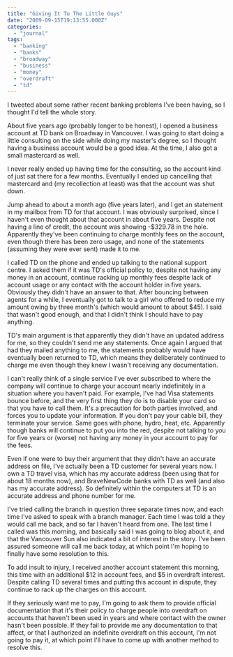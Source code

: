 ```yaml
---
title: "Giving It To The Little Guys"
date: "2009-09-15T19:13:55.000Z"
categories: 
  - "journal"
tags: 
  - "banking"
  - "banks"
  - "broadway"
  - "business"
  - "money"
  - "overdraft"
  - "td"
---
```


I tweeted about some rather recent banking problems I've been having, so I thought I'd tell the whole story.

About five years ago (probably longer to be honest), I opened a business account at TD bank on Broadway in Vancouver. I was going to start doing a little consulting on the side while doing my master's degree, so I thought having a business account would be a good idea. At the time, I also got a small mastercard as well.

I never really ended up having time for the consulting, so the account kind of just sat there for a few months. Eventually I ended up cancelling that mastercard and (my recollection at least) was that the account was shut down.

Jump ahead to about a month ago (five years later), and I get an statement in my mailbox from TD for that account. I was obviously surprised, since I haven't even thought about that account in about five years. Despite not having a line of credit, the account was showing -$329.78 in the hole. Apparently they've been continuing to charge monthly fees on the account, even though there has been zero usage, and none of the statements (assuming they were ever sent) made it to me.

I called TD on the phone and ended up talking to the national support centre. I asked them if it was TD's official policy to, despite not having any money in an account, continue racking up monthly fees despite lack of account usage or any contact with the account holder in five years. Obviously they didn't have an answer to that. After bouncing between agents for a while, I eventually got to talk to a girl who offered to reduce my amount owing by three month's (which would amount to about $45). I said that wasn't good enough, and that I didn't think I should have to pay anything.

TD's main argument is that apparently they didn't have an updated address for me, so they couldn't send me any statements. Once again I argued that had they mailed anything to me, the statements probably would have eventually been returned to TD, which means they deliberately continued to charge me even though they knew I wasn't receiving any documentation.

I can't really think of a single service I've ever subscribed to where the company will continue to charge your account nearly indefinitely in a situation where you haven't paid. For example, I've had Visa statements bounce before, and the very first thing they do is to disable your card so that you have to call them. It's a precaution for both parties involved, and forces you to update your information. If you don't pay your cable bill, they terminate your service. Same goes with phone, hydro, heat, etc. Apparently though banks will continue to put you into the red, despite not talking to you for five years or (worse) not having any money in your account to pay for the fees.

Even if one were to buy their argument that they didn't have an accurate address on file, I've actually been a TD customer for several years now. I own a TD travel visa, which has my accurate address (been using that for about 18 months now), and BraveNewCode banks with TD as well (and also has my accurate address). So definitely within the computers at TD is an accurate address and phone number for me.

I've tried calling the branch in question three separate times now, and each time I've asked to speak with a branch manager. Each time I was told a they would call me back, and so far I haven't heard from one. The last time I called was this morning, and basically said I was going to blog about it, and that the Vancouver Sun also indicated a bit of interest in the story. I've been assured someone will call me back today, at which point I'm hoping to finally have some resolution to this.

To add insult to injury, I received another account statement this morning, this time with an additional $12 in account fees, and $5 in overdraft interest. Despite calling TD several times and putting this account in dispute, they continue to rack up the charges on this account.

If they seriously want me to pay, I'm going to ask them to provide official documentation that it's their policy to charge people into overdraft on accounts that haven't been used in years and where contact with the owner hasn't been possible. If they fail to provide me any documentation to that affect, or that I authorized an indefinite overdraft on this account, I'm not going to pay it, at which point I'll have to come up with another method to resolve this.
